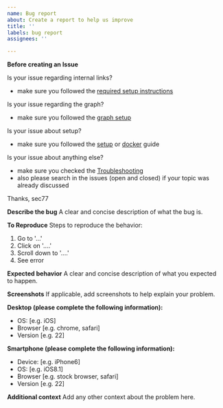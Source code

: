 ```yaml
---
name: Bug report
about: Create a report to help us improve
title: ''
labels: bug report
assignees: ''

---
```


**Before creating an Issue**

Is your issue regarding internal links?
- make sure you followed the [required setup instructions](https://github.com/secure-77/Perlite/wiki/03---Perlite-Settings#required-obsidian-settings) 

Is your issue regarding the graph?
- make sure you followed the [graph setup](https://github.com/secure-77/Perlite/wiki/Graph)

Is your issue about setup?
- make sure you followed the [setup](https://github.com/secure-77/Perlite/wiki/01---Setup-(no-Docker)) or [docker](https://github.com/secure-77/Perlite/wiki/02---Setup-Docker) guide

Is your issue about anything else?

- make sure you checked the [Troubleshooting](https://github.com/secure-77/Perlite/wiki/Troubleshooting)
- also please search in the issues (open and closed) if your topic was already discussed

Thanks, sec77


**Describe the bug**
A clear and concise description of what the bug is.

**To Reproduce**
Steps to reproduce the behavior:
1. Go to '...'
2. Click on '....'
3. Scroll down to '....'
4. See error

**Expected behavior**
A clear and concise description of what you expected to happen.

**Screenshots**
If applicable, add screenshots to help explain your problem.

**Desktop (please complete the following information):**
 - OS: [e.g. iOS]
 - Browser [e.g. chrome, safari]
 - Version [e.g. 22]

**Smartphone (please complete the following information):**
 - Device: [e.g. iPhone6]
 - OS: [e.g. iOS8.1]
 - Browser [e.g. stock browser, safari]
 - Version [e.g. 22]

**Additional context**
Add any other context about the problem here.
